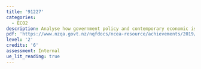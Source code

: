 ```yaml
---
title: '91227'
categories:
  - ECO2
description: Analyse how government policy and contemporary economic issues interact
pdf: 'https://www.nzqa.govt.nz/nqfdocs/ncea-resource/achievements/2019/as91227.pdf'
level: '2'
credits: '6'
assessment: Internal
ue_lit_reading: true
---
```


